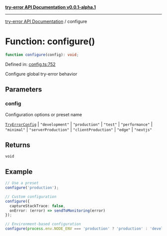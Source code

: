 [**try-error API Documentation v0.0.1-alpha.1**](../index.md)

***

[try-error API Documentation](../index.md) / configure

# Function: configure()

```ts
function configure(config): void;
```

Defined in: [config.ts:752](https://github.com/oconnorjohnson/try-error/blob/e3ae0308069a4fba073f4543d527ad76373db795/src/config.ts#L752)

Configure global try-error behavior

## Parameters

### config

Configuration options or preset name

[`TryErrorConfig`](../interfaces/TryErrorConfig.md) | `"development"` | `"production"` | `"test"` | `"performance"` | `"minimal"` | `"serverProduction"` | `"clientProduction"` | `"edge"` | `"nextjs"`

## Returns

`void`

## Example

```typescript
// Use a preset
configure('production');

// Custom configuration
configure({
  captureStackTrace: false,
  onError: (error) => sendToMonitoring(error)
});

// Environment-based configuration
configure(process.env.NODE_ENV === 'production' ? 'production' : 'development');
```

